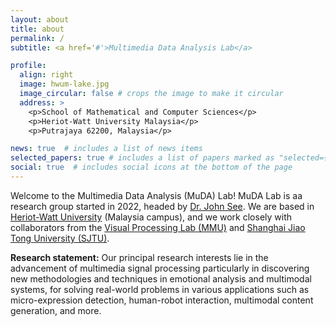 ```yaml
---
layout: about
title: about
permalink: /
subtitle: <a href='#'>Multimedia Data Analysis Lab</a>

profile:
  align: right
  image: hwum-lake.jpg
  image_circular: false # crops the image to make it circular
  address: >
    <p>School of Mathematical and Computer Sciences</p>
    <p>Heriot-Watt University Malaysia</p>
    <p>Putrajaya 62200, Malaysia</p>

news: true  # includes a list of news items
selected_papers: true # includes a list of papers marked as "selected={true}"
social: true  # includes social icons at the bottom of the page
---
```


Welcome to the Multimedia Data Analysis (MuDA) Lab! MuDA Lab is aa research group started in 2022, headed by [Dr. John See](https://johnsee.net). We are based in [Heriot-Watt University](https://www.hw.ac.uk/malaysia/) (Malaysia campus), and we work closely with collaborators from the [Visual Processing Lab (MMU)](https://viprlab.github.io) and [Shanghai Jiao Tong University (SJTU)](https://weiyaolin.github.io). 

<b>Research statement:</b> Our principal research interests lie in the advancement of multimedia signal processing particularly in discovering new methodologies and techniques in emotional analysis and multimodal systems, for solving real-world problems in various applications such as micro-expression detection, human-robot interaction, multimodal content generation, and more. 
